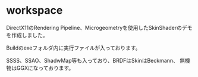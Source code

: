 # workspace
DirectX11のRendering Pipeline、Microgeometryを使用したSkinShaderのデモを作成しました。

Buildのexeフォルダ内に実行ファイルが入っております。

SSSS、SSAO、ShadwMap等も入っており、BRDFはSkinはBeckmann、
無機物はGGXになっております。

